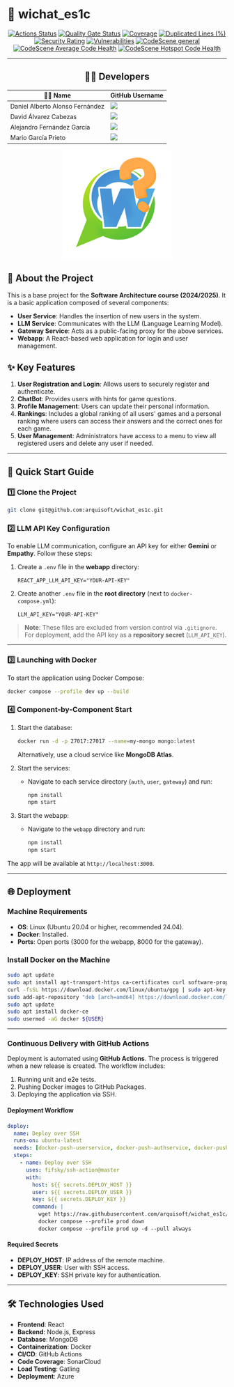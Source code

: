 # 📱 wichat_es1c
<div align="center">

 [![Actions Status](https://github.com/arquisoft/wichat_es1c/workflows/CI%20for%20wichat_es1c/badge.svg)](https://github.com/arquisoft/wichat_es1c/actions)
 [![Quality Gate Status](https://sonarcloud.io/api/project_badges/measure?project=Arquisoft_wichat_es1c&metric=alert_status)](https://sonarcloud.io/summary/new_code?id=Arquisoft_wichat_es1c)
 [![Coverage](https://sonarcloud.io/api/project_badges/measure?project=Arquisoft_wichat_es1c&metric=coverage)](https://sonarcloud.io/summary/new_code?id=Arquisoft_wichat_es1c)
 [![Duplicated Lines (%)](https://sonarcloud.io/api/project_badges/measure?project=Arquisoft_wichat_es1c&metric=duplicated_lines_density)](https://sonarcloud.io/summary/new_code?id=Arquisoft_wichat_es1c)
 [![Security Rating](https://sonarcloud.io/api/project_badges/measure?project=Arquisoft_wichat_es1c&metric=security_rating)](https://sonarcloud.io/summary/new_code?id=Arquisoft_wichat_es1c)
 [![Vulnerabilities](https://sonarcloud.io/api/project_badges/measure?project=Arquisoft_wichat_es1c&metric=vulnerabilities)](https://sonarcloud.io/summary/new_code?id=Arquisoft_wichat_es1c)
 [![CodeScene general](https://codescene.io/images/analyzed-by-codescene-badge.svg)](https://codescene.io/projects/65367)
[![CodeScene Average Code Health](https://codescene.io/projects/65367/status-badges/average-code-health)](https://codescene.io/projects/65367)
[![CodeScene Hotspot Code Health](https://codescene.io/projects/65367/status-badges/hotspot-code-health)](https://codescene.io/projects/65367)

  ---

  ## 👨‍💻 Developers

  | 🧑‍💼 Name                          | GitHub Username                              |
  |------------------------------------|----------------------------------------------|
  | Daniel Alberto Alonso Fernández   | <a href="https://github.com/DalonfeUO"><img src="https://img.shields.io/badge/Daniel Alberto Alonso Fernández-green"></a>   |
  | David Álvarez Cabezas             | <a href="https://github.com/davidalvarezcabezas"><img src="https://img.shields.io/badge/David Álvarez Cabezas-purple"></a> |
  | Alejandro Fernández García        | <a href="https://github.com/alejandrofdzgarcia"><img src="https://img.shields.io/badge/Alejandro Fernández García-blue"></a> |
  | Mario García Prieto               | <a href="https://github.com/mario5garciap"><img src="https://img.shields.io/badge/Mario García Prieto-red"></a> |

  [![Logo](/webapp/public/LogoWichat.png)](http://20.86.137.211:3000/)

</div>


## 📖 About the Project

This is a base project for the **Software Architecture course (2024/2025)**. It is a basic application composed of several components:

- **User Service**: Handles the insertion of new users in the system.
- **LLM Service**: Communicates with the LLM (Language Learning Model).
- **Gateway Service**: Acts as a public-facing proxy for the above services.
- **Webapp**: A React-based web application for login and user management.

## ✨ Key Features

1. **User Registration and Login**: Allows users to securely register and authenticate.
2. **ChatBot**: Provides users with hints for game questions.
3. **Profile Management**: Users can update their personal information.
4. **Rankings**: Includes a global ranking of all users' games and a personal ranking where users can access their answers and the correct ones for each game.
5. **User Management**: Administrators have access to a menu to view all registered users and delete any user if needed.

---

## 🚀 Quick Start Guide

### 1️⃣ Clone the Project
```bash
git clone git@github.com:arquisoft/wichat_es1c.git
```

### 2️⃣ LLM API Key Configuration

To enable LLM communication, configure an API key for either **Gemini** or **Empathy**. Follow these steps:

1. Create a `.env` file in the **webapp** directory:
   ```env
   REACT_APP_LLM_API_KEY="YOUR-API-KEY"
   ```

2. Create another `.env` file in the **root directory** (next to `docker-compose.yml`):
   ```env
   LLM_API_KEY="YOUR-API-KEY"
   ```

> **Note**: These files are excluded from version control via `.gitignore`. For deployment, add the API key as a **repository secret** (`LLM_API_KEY`).

---

### 3️⃣ Launching with Docker

To start the application using Docker Compose:
```bash
docker compose --profile dev up --build
```

### 4️⃣ Component-by-Component Start

1. Start the database:
   ```bash
   docker run -d -p 27017:27017 --name=my-mongo mongo:latest
   ```
   Alternatively, use a cloud service like **MongoDB Atlas**.

2. Start the services:
   - Navigate to each service directory (`auth`, `user`, `gateway`) and run:
     ```bash
     npm install
     npm start
     ```

3. Start the webapp:
   - Navigate to the `webapp` directory and run:
     ```bash
     npm install
     npm start
     ```

The app will be available at `http://localhost:3000`.

---

## 🌐 Deployment

### Machine Requirements
- **OS**: Linux (Ubuntu 20.04 or higher, recommended 24.04).
- **Docker**: Installed.
- **Ports**: Open ports (3000 for the webapp, 8000 for the gateway).

### Install Docker on the Machine
```bash
sudo apt update
sudo apt install apt-transport-https ca-certificates curl software-properties-common
curl -fsSL https://download.docker.com/linux/ubuntu/gpg | sudo apt-key add -
sudo add-apt-repository "deb [arch=amd64] https://download.docker.com/linux/ubuntu focal stable"
sudo apt update
sudo apt install docker-ce
sudo usermod -aG docker ${USER}
```

---

### Continuous Delivery with GitHub Actions

Deployment is automated using **GitHub Actions**. The process is triggered when a new release is created. The workflow includes:

1. Running unit and e2e tests.
2. Pushing Docker images to GitHub Packages.
3. Deploying the application via SSH.

#### Deployment Workflow
```yaml
deploy:
  name: Deploy over SSH
  runs-on: ubuntu-latest
  needs: [docker-push-userservice, docker-push-authservice, docker-push-llmservice, docker-push-gatewayservice, docker-push-webapp]
  steps:
    - name: Deploy over SSH
      uses: fifsky/ssh-action@master
      with:
        host: ${{ secrets.DEPLOY_HOST }}
        user: ${{ secrets.DEPLOY_USER }}
        key: ${{ secrets.DEPLOY_KEY }}
        command: |
          wget https://raw.githubusercontent.com/arquisoft/wichat_es1c/master/docker-compose.yml -O docker-compose.yml
          docker compose --profile prod down
          docker compose --profile prod up -d --pull always
```

#### Required Secrets
- **DEPLOY_HOST**: IP address of the remote machine.
- **DEPLOY_USER**: User with SSH access.
- **DEPLOY_KEY**: SSH private key for authentication.

---

## 🛠️ Technologies Used

- **Frontend**: React
- **Backend**: Node.js, Express
- **Database**: MongoDB
- **Containerization**: Docker
- **CI/CD**: GitHub Actions
- **Code Coverage**: SonarCloud
- **Load Testing**: Gatling
- **Deployment**: Azure